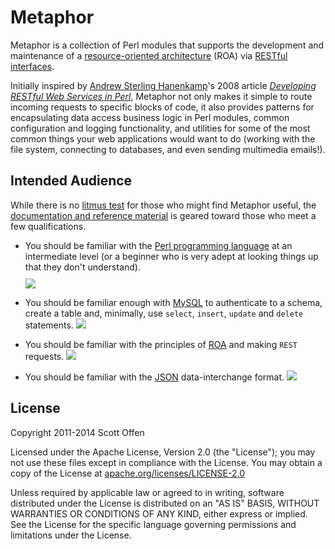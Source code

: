 Metaphor
========

Metaphor is a collection of Perl modules that supports the development and maintenance of a [resource-oriented architecture](http://en.wikipedia.org/wiki/Resource-oriented_architecture) (ROA) via [RESTful interfaces](http://en.wikipedia.org/wiki/Representational_state_transfer).

Initially inspired by [Andrew Sterling Hanenkamp](http://www.onlamp.com/pub/au/3067)'s 2008 article *[Developing RESTful Web Services in Perl](http://www.onlamp.com/pub/a/onlamp/2008/02/19/developing-restful-web-services-in-perl.html)*, Metaphor not only makes it simple to route incoming requests to specific blocks of code, it also provides patterns for encapsulating data access business logic in Perl modules, common configuration and logging functionality, and utilities for some of the most common things your web applications would want to do (working with the file system, connecting to databases, and even sending multimedia emails!).

## Intended Audience ##

While there is no [litmus test](http://en.wikipedia.org/wiki/Litmus_test_%28politics%29) for those who might find Metaphor useful, the [documentation and reference material](https://github.com/scottoffen/Metaphor/wiki) is geared toward those who meet a few qualifications.

- You should be familiar with the [Perl programming language](http://www.perl.org) at an intermediate level (or a beginner who is very adept at looking things up that they don't understand).
<a style="display: block; margin: 10px 0px 10px 0px;" href="http://xkcd.com/519/" target="_blank"><img src="http://imgs.xkcd.com/comics/11th_grade.png"></a>

- You should be familiar enough with [MySQL](http://www.mysql.com) to authenticate to a schema, create a table and, minimally, use `select`, `insert`, `update` and `delete` statements.
<a href="http://xkcd.com/327/" target="_blank"><img src="http://imgs.xkcd.com/comics/exploits_of_a_mom.png"></a>

- You should be familiar with the principles of [ROA](http://en.wikipedia.org/wiki/Resource-oriented_architecture) and making `REST` requests.
<a href="http://xkcd.com/974/" target="_blank"><img src="http://imgs.xkcd.com/comics/the_general_problem.png"></a>

- You should be familiar with the [JSON](http://www.json.org/) data-interchange format.
<a href="http://xkcd.com/927/" target="_blank"><img src="http://imgs.xkcd.com/comics/standards.png"></a>

## License ##

Copyright 2011-2014 Scott Offen

Licensed under the Apache License, Version 2.0 (the "License"); you may not use these files except in compliance with the License. You may obtain a copy of the License at [apache.org/licenses/LICENSE-2.0](http://www.apache.org/licenses/LICENSE-2.0)

Unless required by applicable law or agreed to in writing, software distributed under the License is distributed on an "AS IS" BASIS, WITHOUT WARRANTIES OR CONDITIONS OF ANY KIND, either express or implied. See the License for the specific language governing permissions and limitations under the License.
